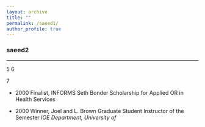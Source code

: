 ```yaml
---
layout: archive
title: ""
permalink: /saeed1/
author_profile: true
---
```


### saeed2
___

5
6

7

- 2000 Finalist, INFORMS Seth Bonder Scholarship for Applied OR in Health Services 

- 2000 Winner, Joel and L. Brown Graduate Student Instructor of the Semester 
  *IOE Department, University of*

